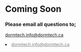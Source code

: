 # Coming Soon

### Please email all questions to;
dormtech.info@dormtech.ca
<li><a href="mailto:dormtech.info@dormtech.ca "  style="color:grey">dormtech.info@dormtech.ca </a></li>
